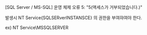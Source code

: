 


[SQL Server / MS-SQL] 운영 체제 오류 5: "5(액세스가 거부되었습니다.)"

발생시 
NT Service\{SQLSERverINSTANSCE} 의 권한을 부여햐여야 한다.

ex) NT Service\MSSQLSERVER
